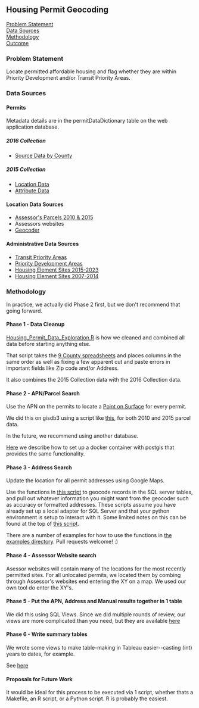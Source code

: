 ## Housing Permit Geocoding

[Problem Statement](#problem-statement)   
[Data Sources](#data-sources)   
[Methodology](#methodology)   
[Outcome](#outcome)   

### Problem Statement  

Locate permitted affordable housing and flag whether they are within Priority Development and/or Transit Priority Areas.    

### Data Sources

#### Permits

Metadata details are in the permitDataDictionary table on the web application database.   

##### 2016 Collection

- [Source Data by County](https://mtcdrive.box.com/s/8u764glqse2ktnwxkqse9n6cw6tp3hcl)  

##### 2015 Collection

- [Location Data](http://mtc.maps.arcgis.com/home/item.html?id=6b7c7052ef46421ca4054cf9f32ed074)  
- [Attribute Data](http://mtc.maps.arcgis.com/home/item.html?id=711a0f06cfd84b8fbe226cc6917d0765)  

#### Location Data Sources

- [Assessor's Parcels 2010 & 2015](https://github.com/BayAreaMetro/Data-And-Visualization-Projects/blob/master/postgis-parcels/readme.md)
- Assessors websites   
- [Geocoder](https://github.com/DenisCarriere/geocoder)      

#### Administrative Data Sources   

- [Transit Priority Areas](http://mtc.maps.arcgis.com/home/item.html?id=1166cf1467404cf38d0fd6f587f2295f)
- [Priority Development Areas](http://mtc.maps.arcgis.com/home/item.html?id=09e8dbc3a1284acba6340cbdf9ac88d1) 
- [Housing Element Sites 2015-2023](http://mtc.maps.arcgis.com/home/item.html?id=1b452ceb06dd426984665dadefa16e33) 
- [Housing Element Sites 2007-2014](http://mtc.maps.arcgis.com/home/item.html?id=4f8a1d2c0cfd4c878dc3435b27c4a624) 

### Methodology

In practice, we actually did Phase 2 first, but we don't recommend that going forward.  

#### Phase 1 - Data Cleanup  

[Housing_Permit_Data_Exploration.R](/housing_geocoding/R/Housing_Permit_Data_Exploration.R) is how we cleaned and combined all data before starting anything else.  

That script takes the [9 County spreadsheets](https://mtcdrive.box.com/s/8u764glqse2ktnwxkqse9n6cw6tp3hcl) and places columns in the same order as well as fixing a few apparent cut and paste errors in important fields like Zip code and/or Address.  

It also combines the 2015 Collection data with the 2016 Collection data.  

#### Phase 2 - APN/Parcel Search

Use the APN on the permits to locate a [Point on Surface](https://docs.microsoft.com/en-us/sql/t-sql/spatial-geometry/stpointonsurface-geometry-data-type) for every permit. 

We did this on gisdb3 using a script like [this](/housing_geocoding/sql/find_point_on_surface_with_apn_search.sql), for both 2010 and 2015 parcel data. 

In the future, we recommend using another database.  

[Here](/postgis-parcels/readme.md) we describe how to set up a docker container with postgis that provides the same functionality. 

#### Phase 3 - Address Search   

Update the location for all permit addresses using Google Maps. 

Use the functions in [this script](/housing_geocoding/gcpd/gcpd.py) to geocode records in the SQL server tables, and pull out whatever information you might want from the geocoder such as accuracy or formatted addresses. These scripts assume you have already set up a local adapter for SQL Server and that your python environment is setup to interact with it. Some limited notes on this can be found at the top of [this script](/housing_geocoding/gcpd/gcpd.py). 

There are a number of examples for how to use the functions in [the examples directory](/housing_geocoding/gcpd/examples/). Pull requests welcome! :)

#### Phase 4 - Assessor Website search  

Asessor websites will contain many of the locations for the most recently permitted sites. For all unlocated permits, we located them by combing through Assessor's websites end entering the XY on a map. We used our own tool do enter the XY's. 

#### Phase 5 - Put the APN, Address and Manual results together in 1 table  

We did this using SQL Views. Since we did multiple rounds of review, our views are more complicated than you need, but they are available [here](/housing_geocoding/sql/location.sql)

#### Phase 6 - Write summary tables

We wrote some views to make table-making in Tableau easier--casting (int) years to dates, for example.  

See [here](/housing_geocoding/sql/analysis.sql)   

#### Proposals for Future Work

It would be ideal for this process to be executed via 1 script, whether thats a Makefile, an R script, or a Python script. R is probably the easiest. 

